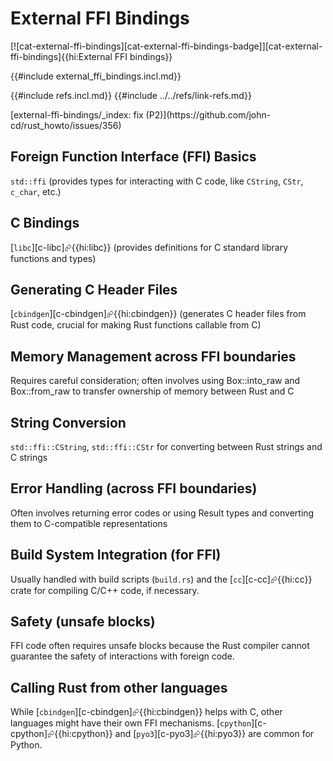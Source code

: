 # External FFI Bindings

[![cat-external-ffi-bindings][cat-external-ffi-bindings-badge]][cat-external-ffi-bindings]{{hi:External FFI bindings}}

{{#include external_ffi_bindings.incl.md}}

{{#include refs.incl.md}}
{{#include ../../refs/link-refs.md}}

<div class="hidden">
[external-ffi-bindings/_index: fix (P2)](https://github.com/john-cd/rust_howto/issues/356)

## Foreign Function Interface (FFI) Basics

`std::ffi` (provides types for interacting with C code, like `CString`, `CStr`, `c_char`, etc.)

## C Bindings

[`libc`][c-libc]⮳{{hi:libc}} (provides definitions for C standard library functions and types)

## Generating C Header Files

[`cbindgen`][c-cbindgen]⮳{{hi:cbindgen}}  (generates C header files from Rust code, crucial for making Rust functions callable from C)

## Memory Management across FFI boundaries

Requires careful consideration; often involves using Box::into_raw and Box::from_raw to transfer ownership of memory between Rust and C

## String Conversion

`std::ffi::CString`, `std::ffi::CStr` for converting between Rust strings and C strings

## Error Handling (across FFI boundaries)

Often involves returning error codes or using Result types and converting them to C-compatible representations

## Build System Integration (for FFI)

Usually handled with build scripts (`build.rs`) and the [`cc`][c-cc]⮳{{hi:cc}} crate for compiling C/C++ code, if necessary.

## Safety (unsafe blocks)

FFI code often requires unsafe blocks because the Rust compiler cannot guarantee the safety of interactions with foreign code.

## Calling Rust from other languages

While [`cbindgen`][c-cbindgen]⮳{{hi:cbindgen}}  helps with C, other languages might have their own FFI mechanisms. [`cpython`][c-cpython]⮳{{hi:cpython}} and [`pyo3`][c-pyo3]⮳{{hi:pyo3}} are common for Python.

</div>
